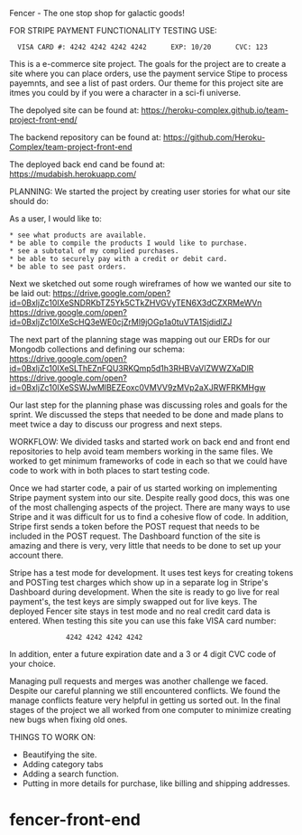 Fencer - The one stop shop for galactic goods!

FOR STRIPE PAYMENT FUNCTIONALITY TESTING USE:

      VISA CARD #: 4242 4242 4242 4242      EXP: 10/20      CVC: 123

This is a e-commerce site project.  The goals for the project are to create a site where you can place orders, use the payment service Stipe to process payemnts, and see a list of past orders. Our theme for this project site are itmes you could by if you were a character in a sci-fi universe.

The depolyed site can be found at: https://heroku-complex.github.io/team-project-front-end/

The backend repository can be found at: https://github.com/Heroku-Complex/team-project-front-end

The deployed back end cand be found at: https://mudabish.herokuapp.com/


PLANNING:
We started the project by creating user stories for what our site should do:

As a user, I would like to:

    * see what products are available.
    * be able to compile the products I would like to purchase.
    * see a subtotal of my complied purchases.
    * be able to securely pay with a credit or debit card.
    * be able to see past orders.

Next we sketched out some rough wireframes of how we wanted our site to be laid out:
https://drive.google.com/open?id=0BxljZc10IXeSNDRKbTZ5Yk5CTkZHVGVyTEN6X3dCZXRMeWVn
https://drive.google.com/open?id=0BxljZc10IXeScHQ3eWE0cjZrMl9jOGp1a0tuVTA1SjdidlZJ

The next part of the planning stage was mapping out our ERDs for our Mongodb collections and defining our schema:
https://drive.google.com/open?id=0BxljZc10IXeSLThEZnFQU3RKQmp5d1h3RHBVaVlZWWZXaDlR
https://drive.google.com/open?id=0BxljZc10IXeSSWJwMlBEZEoxc0VMVV9zMVp2aXJRWFRKMHgw

Our last step for the planning phase was discussing roles and goals for the sprint.  We discussed the steps that needed to be done and made plans to meet twice a day to discuss our progress and next steps.

WORKFLOW:
We divided tasks and started work on back end and front end repositories to help avoid team members working in the same files.  We worked to get minimum frameworks of code in each so that we could have code to work with in both places to start testing code.

Once we had starter code, a pair of us started working on implementing Stripe payment system into our site.  Despite really good docs, this was one of the most challenging aspects of the project.  There are many ways to use Stripe and it was difficult for us to find a cohesive flow of code.  In addition, Stripe first sends a token before the POST request that needs to be included in the POST request.  The Dashboard function of the site is amazing and there is very, very little that needs to be done to set up your account there.

Stripe has a test mode for development.  It uses test keys for creating tokens and POSTing test charges which show up in a separate log in Stripe's Dashboard during development.  When the site is ready to go live for real payment's, the test keys are simply swapped out for live keys.  The deployed Fencer site stays in test mode and no real credit card data is entered.  When testing this site you can use this fake VISA card number:

                  4242 4242 4242 4242

  In addition, enter a future expiration date and a 3 or 4 digit CVC code of your choice.

Managing pull requests and merges was another challenge we faced.  Despite our careful planning we still encountered conflicts.  We found the manage conflicts feature very helpful in getting us sorted out.  In the final stages of the project we all worked from one computer to minimize creating new bugs when fixing old ones.

THINGS TO WORK ON:
  * Beautifying the site.
  * Adding category tabs
  * Adding a search function.
  * Putting in more details for purchase, like billing and shipping addresses.
# fencer-front-end
